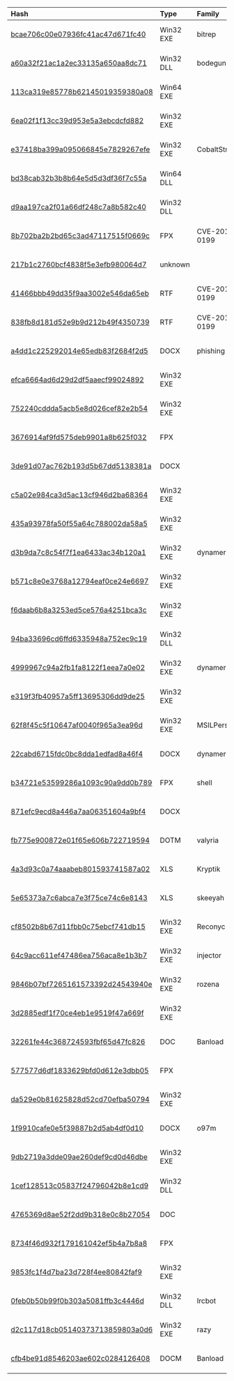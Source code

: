 |Hash|Type|Family|First_Seen|Name|
|:--|:--|:--|:--|:--|
|[bcae706c00e07936fc41ac47d671fc40](https://www.virustotal.com/gui/file/bcae706c00e07936fc41ac47d671fc40)|Win32 EXE|bitrep|2017-07-25 09:55:09|ZPP.exe|
|[a60a32f21ac1a2ec33135a650aa8dc71](https://www.virustotal.com/gui/file/a60a32f21ac1a2ec33135a650aa8dc71)|Win32 DLL|bodegun|2017-07-25 09:54:56|vminst.tmp|
|[113ca319e85778b62145019359380a08](https://www.virustotal.com/gui/file/113ca319e85778b62145019359380a08)|Win64 EXE||2017-07-25 09:54:04|winlogin.exe|
|[6ea02f1f13cc39d953e5a3ebcdcfd882](https://www.virustotal.com/gui/file/6ea02f1f13cc39d953e5a3ebcdcfd882)|Win32 EXE||2017-07-25 09:51:48|beacon_stageless_service.exe|
|[e37418ba399a095066845e7829267efe](https://www.virustotal.com/gui/file/e37418ba399a095066845e7829267efe)|Win32 EXE|CobaltStrike|2017-07-25 09:51:40|artifact.exe|
|[bd38cab32b3b8b64e5d5d3df36f7c55a](https://www.virustotal.com/gui/file/bd38cab32b3b8b64e5d5d3df36f7c55a)|Win64 DLL||2017-07-25 09:51:16|svchost64.swp|
|[d9aa197ca2f01a66df248c7a8b582c40](https://www.virustotal.com/gui/file/d9aa197ca2f01a66df248c7a8b582c40)|Win32 DLL||2017-07-25 09:50:50|kernel.dll|
|[8b702ba2b2bd65c3ad47117515f0669c](https://www.virustotal.com/gui/file/8b702ba2b2bd65c3ad47117515f0669c)|FPX|CVE-2017-0199|2017-06-06 08:58:34|~WRD0000.tmp|
|[217b1c2760bcf4838f5e3efb980064d7](https://www.virustotal.com/gui/file/217b1c2760bcf4838f5e3efb980064d7)|unknown||2017-06-06 08:53:47|~WRS{3E1FBC1D-72FA-4EF7-8F96-C89D3DD3D853}.tmp|
|[41466bbb49dd35f9aa3002e546da65eb](https://www.virustotal.com/gui/file/41466bbb49dd35f9aa3002e546da65eb)|RTF|CVE-2017-0199|2017-06-05 09:03:41|da8763f9338de7263f5f0cd58cc2e668c0470b3b4244cd62d506ffe108e4b79c.bin|
|[838fb8d181d52e9b9d212b49f4350739](https://www.virustotal.com/gui/file/838fb8d181d52e9b9d212b49f4350739)|RTF|CVE-2017-0199|2017-05-18 06:21:04|Confidential.rtf|
|[a4dd1c225292014e65edb83f2684f2d5](https://www.virustotal.com/gui/file/a4dd1c225292014e65edb83f2684f2d5)|DOCX|phishing|2017-05-17 15:21:43|The North Korean weapons program now testing USA range.docx|
|[efca6664ad6d29d2df5aaecf99024892](https://www.virustotal.com/gui/file/efca6664ad6d29d2df5aaecf99024892)|Win32 EXE||2017-02-09 00:19:57|AFA563221AAC89F96C383F9F9F4EF81D82C69419F124A80B7F4A8C437D83CE77.zip|
|[752240cddda5acb5e8d026cef82e2b54](https://www.virustotal.com/gui/file/752240cddda5acb5e8d026cef82e2b54)|Win32 EXE||2017-02-08 19:58:10|Wextract|
|[3676914af9fd575deb9901a8b625f032](https://www.virustotal.com/gui/file/3676914af9fd575deb9901a8b625f032)|FPX||2017-02-08 14:54:58|oleObject1.bin|
|[3de91d07ac762b193d5b67dd5138381a](https://www.virustotal.com/gui/file/3de91d07ac762b193d5b67dd5138381a)|DOCX||2017-02-08 12:05:14|ssl.docx|
|[c5a02e984ca3d5ac13cf946d2ba68364](https://www.virustotal.com/gui/file/c5a02e984ca3d5ac13cf946d2ba68364)|Win32 EXE||2017-01-18 02:16:06|vt.zip|
|[435a93978fa50f55a64c788002da58a5](https://www.virustotal.com/gui/file/435a93978fa50f55a64c788002da58a5)|Win32 EXE||2017-01-16 17:28:12|Wextract|
|[d3b9da7c8c54f7f1ea6433ac34b120a1](https://www.virustotal.com/gui/file/d3b9da7c8c54f7f1ea6433ac34b120a1)|Win32 EXE|dynamer|2017-01-16 15:00:56|Wextract|
|[b571c8e0e3768a12794eaf0ce24e6697](https://www.virustotal.com/gui/file/b571c8e0e3768a12794eaf0ce24e6697)|Win32 EXE||2016-12-18 11:08:46|8c8496390c3ad048f2a0a4031edfcdac819ee840d32951b9a1a9337a2dcbea25.bin|
|[f6daab6b8a3253ed5ce576a4251bca3c](https://www.virustotal.com/gui/file/f6daab6b8a3253ed5ce576a4251bca3c)|Win32 EXE||2016-11-27 03:16:39|Wextract|
|[94ba33696cd6ffd6335948a752ec9c19](https://www.virustotal.com/gui/file/94ba33696cd6ffd6335948a752ec9c19)|Win32 DLL||2016-11-07 09:14:46|Kernel.dll|
|[4999967c94a2fb1fa8122f1eea7a0e02](https://www.virustotal.com/gui/file/4999967c94a2fb1fa8122f1eea7a0e02)|Win32 EXE|dynamer|2016-10-11 06:27:31|PDFOPENER_CONSOLE.exe|
|[e319f3fb40957a5ff13695306dd9de25](https://www.virustotal.com/gui/file/e319f3fb40957a5ff13695306dd9de25)|Win32 EXE||2016-10-09 16:03:53|netsrvd.exe|
|[62f8f45c5f10647af0040f965a3ea96d](https://www.virustotal.com/gui/file/62f8f45c5f10647af0040f965a3ea96d)|Win32 EXE|MSILPerseus|2016-09-29 14:50:20|PDFOPENER_CONSOLE.exe|
|[22cabd6715fdc0bc8dda1edfad8a46f4](https://www.virustotal.com/gui/file/22cabd6715fdc0bc8dda1edfad8a46f4)|DOCX|dynamer|2016-09-28 06:09:27|REV162019ISR2.docx|
|[b34721e53599286a1093c90a9dd0b789](https://www.virustotal.com/gui/file/b34721e53599286a1093c90a9dd0b789)|FPX|shell|2016-09-18 10:05:46|oleObject1.bin|
|[871efc9ecd8a446a7aa06351604a9bf4](https://www.virustotal.com/gui/file/871efc9ecd8a446a7aa06351604a9bf4)|DOCX||2016-09-18 08:02:42|סקר שנתי.docx|
|[fb775e900872e01f65e606b722719594](https://www.virustotal.com/gui/file/fb775e900872e01f65e606b722719594)|DOTM|valyria|2016-08-24 14:18:49|Date.dotm|
|[4a3d93c0a74aaabeb801593741587a02](https://www.virustotal.com/gui/file/4a3d93c0a74aaabeb801593741587a02)|XLS|Kryptik|2016-08-24 13:48:29|test_oracle.xls|
|[5e65373a7c6abca7e3f75ce74c6e8143](https://www.virustotal.com/gui/file/5e65373a7c6abca7e3f75ce74c6e8143)|XLS|skeeyah|2016-08-24 13:40:34|test.xls|
|[cf8502b8b67d11fbb0c75ebcf741db15](https://www.virustotal.com/gui/file/cf8502b8b67d11fbb0c75ebcf741db15)|Win32 EXE|Reconyc|2016-08-24 11:34:57|12121212.exe|
|[64c9acc611ef47486ea756aca8e1b3b7](https://www.virustotal.com/gui/file/64c9acc611ef47486ea756aca8e1b3b7)|Win32 EXE|injector|2016-08-23 20:56:44|d5tjo.exe|
|[9846b07bf7265161573392d24543940e](https://www.virustotal.com/gui/file/9846b07bf7265161573392d24543940e)|Win32 EXE|rozena|2016-08-14 08:49:21|1eb91de77656131cb5484d064decb3ec4de46078|
|[3d2885edf1f70ce4eb1e9519f47a669f](https://www.virustotal.com/gui/file/3d2885edf1f70ce4eb1e9519f47a669f)|Win32 EXE||2016-02-11 01:20:35| |
|[32261fe44c368724593fbf65d47fc826](https://www.virustotal.com/gui/file/32261fe44c368724593fbf65d47fc826)|DOC|Banload|2015-10-16 08:25:58|0f3085db3cac1716b8b61eec8e23d07d457a1937e37d5ef32fcf012b6c27fc7e.doc|
|[577577d6df1833629bfd0d612e3dbb05](https://www.virustotal.com/gui/file/577577d6df1833629bfd0d612e3dbb05)|FPX||2015-05-02 09:20:21|oleObject1.bin|
|[da529e0b81625828d52cd70efba50794](https://www.virustotal.com/gui/file/da529e0b81625828d52cd70efba50794)|Win32 EXE||2015-04-22 19:18:42|embedded.exe|
|[1f9910cafe0e5f39887b2d5ab4df0d10](https://www.virustotal.com/gui/file/1f9910cafe0e5f39887b2d5ab4df0d10)|DOCX|o97m|2015-04-22 09:10:03|virussign.com_1f9910cafe0e5f39887b2d5ab4df0d10.vir|
|[9db2719a3dde09ae260def9cd0d46dbe](https://www.virustotal.com/gui/file/9db2719a3dde09ae260def9cd0d46dbe)|Win32 EXE||2015-02-13 01:46:34|Quest‎‮fdp.scr|
|[1cef128513c05837f24796042b8e1cd9](https://www.virustotal.com/gui/file/1cef128513c05837f24796042b8e1cd9)|Win32 DLL||2015-02-12 20:14:37|Kernel.dll|
|[4765369d8ae52f2dd9b318e0c8b27054](https://www.virustotal.com/gui/file/4765369d8ae52f2dd9b318e0c8b27054)|DOC||2015-02-09 11:50:41|__substg1.0_37010102|
|[8734f46d932f179161042ef5b4a7b8a8](https://www.virustotal.com/gui/file/8734f46d932f179161042ef5b4a7b8a8)|FPX||2015-02-09 11:50:18|748d0d0eb211a736553bef4c457b53e99df845e25436448cd7f189351a9efdf8.bin|
|[9853fc1f4d7ba23d728f4ee80842faf9](https://www.virustotal.com/gui/file/9853fc1f4d7ba23d728f4ee80842faf9)|Win32 EXE||2015-02-04 21:04:51|united_nation__fdp.scr|
|[0feb0b50b99f0b303a5081ffb3c4446d](https://www.virustotal.com/gui/file/0feb0b50b99f0b303a5081ffb3c4446d)|Win32 DLL|Ircbot|2014-11-20 07:09:10|isheriff_0feb0b50b99f0b303a5081ffb3c4446d.bin|
|[d2c117d18cb05140373713859803a0d6](https://www.virustotal.com/gui/file/d2c117d18cb05140373713859803a0d6)|Win32 EXE|razy|2014-11-18 10:35:07|config.exe|
|[cfb4be91d8546203ae602c0284126408](https://www.virustotal.com/gui/file/cfb4be91d8546203ae602c0284126408)|DOCM|Banload|2014-11-17 13:02:15|1f76637bdb839db7b43be7284b9b6482827529ac14406659a373ab3521651a2f.bin|
